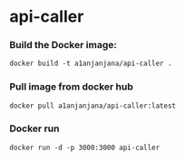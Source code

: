 # api-caller

### Build the Docker image:
```markdown
docker build -t a1anjanjana/api-caller .
```

### Pull image from docker hub
```markdown
docker pull a1anjanjana/api-caller:latest
```

### Docker run
```markdown
docker run -d -p 3000:3000 api-caller
```
